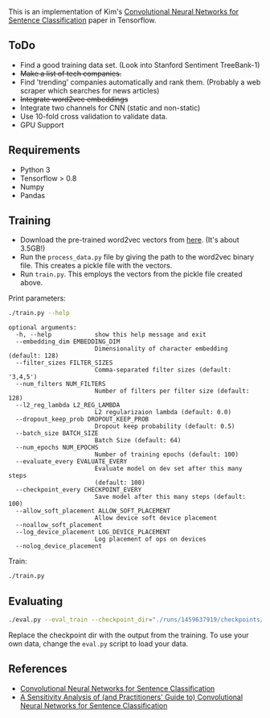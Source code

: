 This is an implementation of Kim's [Convolutional Neural Networks for Sentence Classification](http://arxiv.org/abs/1408.5882) paper in Tensorflow. 

## ToDo
- Find a good training data set. (Look into Stanford Sentiment TreeBank-1)
- ~~Make a list of tech companies.~~
- Find 'trending' companies automatically and rank them. (Probably a web scraper which searches for news articles)
- ~~Integrate word2vec embeddings~~
- Integrate two channels for CNN (static and non-static)
- Use 10-fold cross validation to validate data.
- GPU Support


## Requirements

- Python 3
- Tensorflow > 0.8
- Numpy
- Pandas

## Training

- Download the pre-trained word2vec vectors from [here](https://docs.google.com/uc?id=0B7XkCwpI5KDYNlNUTTlSS21pQmM&export=download). (It's about 3.5GB!)
- Run the `process_data.py` file by giving the path to the word2vec binary file. This creates a pickle file with the vectors.
- Run `train.py`. This employs the vectors from the pickle file created above.

Print parameters:

```bash
./train.py --help
```

```
optional arguments:
  -h, --help            show this help message and exit
  --embedding_dim EMBEDDING_DIM
                        Dimensionality of character embedding (default: 128)
  --filter_sizes FILTER_SIZES
                        Comma-separated filter sizes (default: '3,4,5')
  --num_filters NUM_FILTERS
                        Number of filters per filter size (default: 128)
  --l2_reg_lambda L2_REG_LAMBDA
                        L2 regularizaion lambda (default: 0.0)
  --dropout_keep_prob DROPOUT_KEEP_PROB
                        Dropout keep probability (default: 0.5)
  --batch_size BATCH_SIZE
                        Batch Size (default: 64)
  --num_epochs NUM_EPOCHS
                        Number of training epochs (default: 100)
  --evaluate_every EVALUATE_EVERY
                        Evaluate model on dev set after this many steps
                        (default: 100)
  --checkpoint_every CHECKPOINT_EVERY
                        Save model after this many steps (default: 100)
  --allow_soft_placement ALLOW_SOFT_PLACEMENT
                        Allow device soft device placement
  --noallow_soft_placement
  --log_device_placement LOG_DEVICE_PLACEMENT
                        Log placement of ops on devices
  --nolog_device_placement

```

Train:

```bash
./train.py
```

## Evaluating

```bash
./eval.py --eval_train --checkpoint_dir="./runs/1459637919/checkpoints/"
```

Replace the checkpoint dir with the output from the training. To use your own data, change the `eval.py` script to load your data.


## References

- [Convolutional Neural Networks for Sentence Classification](http://arxiv.org/abs/1408.5882)
- [A Sensitivity Analysis of (and Practitioners' Guide to) Convolutional Neural Networks for Sentence Classification](http://arxiv.org/abs/1510.03820)
